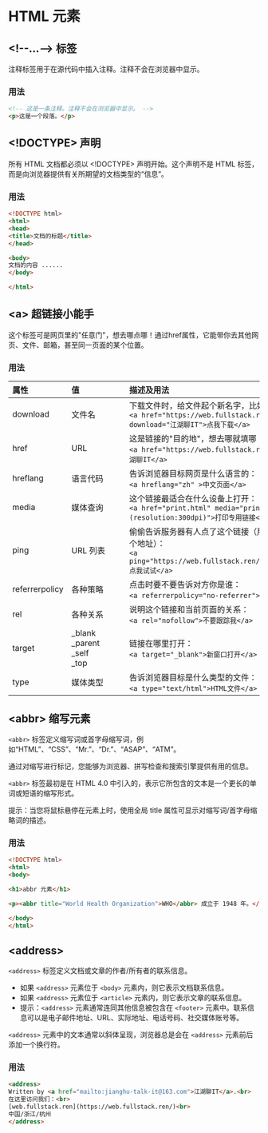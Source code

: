 # HTML 元素

## &lt;!--...--&gt; 标签

注释标签用于在源代码中插入注释。注释不会在浏览器中显示。

### 用法

```html
<!-- 这是一条注释。注释不会在浏览器中显示。 -->
<p>这是一个段落。</p>
```

## &lt;!DOCTYPE&gt; 声明

所有 HTML 文档都必须以 <!DOCTYPE> 声明开始。这个声明不是 HTML 标签，而是向浏览器提供有关所期望的文档类型的“信息”。

### 用法

```html
<!DOCTYPE html>
<html>
<head>
<title>文档的标题</title>
</head>

<body>
文档的内容 ......
</body>

</html>
```

## &lt;a&gt; 超链接小能手

这个标签可是网页里的"任意门"，想去哪点哪！通过href属性，它能带你去其他网页、文件、邮箱，甚至同一页面的某个位置。

### 用法

| <div style="width: 100px">属性</div> | <div style="width: 100px">值</div> | 描述及用法 |
|:-|:-|:-|
| download | 文件名 | 下载文件时，给文件起个新名字，比如：<br/>`<a href="https://web.fullstack.ren/" download="江湖聊IT">点我下载</a>` |
| href | URL | 这是链接的"目的地"，想去哪就填哪：<br/>`<a href="https://web.fullstack.ren/">点我去江湖聊IT</a>` |
| hreflang | 语言代码 | 告诉浏览器目标网页是什么语言的：<br/>`<a hreflang="zh" >中文页面</a>` |
| media | 媒体查询 | 这个链接最适合在什么设备上打开：<br/>`<a href="print.html" media="print and (resolution:300dpi)">打印专用链接</a>` |
| ping | URL 列表 | 偷偷告诉服务器有人点了这个链接（用空格分开多个地址）：<br/>`<a ping="https://web.fullstack.ren/trackpings">点我试试</a>` |
| referrerpolicy | 各种策略 | 点击时要不要告诉对方你是谁：<br/> `<a referrerpolicy="no-referrer">匿名访问</a>`|
| rel | 各种关系 | 说明这个链接和当前页面的关系：<br/> `<a rel="nofollow">不要跟踪我</a>` |
| target | _blank<br/>_parent<br/>_self<br/>_top | 链接在哪里打开：<br/> `<a target="_blank">新窗口打开</a>` |
| type | 媒体类型 | 告诉浏览器目标是什么类型的文件：<br/> `<a type="text/html">HTML文件</a>` |

## &lt;abbr&gt; 缩写元素

`<abbr>` 标签定义缩写词或首字母缩写词，例如“HTML”、“CSS”、“Mr.”、“Dr.”、“ASAP”、“ATM”。

通过对缩写进行标记，您能够为浏览器、拼写检查和搜索引擎提供有用的信息。

`<abbr>` 标签最初是在 HTML 4.0 中引入的，表示它所包含的文本是一个更长的单词或短语的缩写形式。

提示：当您将鼠标悬停在元素上时，使用全局 title 属性可显示对缩写词/首字母缩略词的描述。

### 用法

```html
<!DOCTYPE html>
<html>
<body>

<h1>abbr 元素</h1>

<p><abbr title="World Health Organization">WHO</abbr> 成立于 1948 年。</p>

</body>
</html>
```

## &lt;address&gt;

`<address>` 标签定义文档或文章的作者/所有者的联系信息。

- 如果 `<address>` 元素位于 `<body>` 元素内，则它表示文档联系信息。
- 如果 `<address>` 元素位于 `<article>` 元素内，则它表示文章的联系信息。
- 提示：`<address>` 元素通常连同其他信息被包含在 `<footer>` 元素中。联系信息可以是电子邮件地址、URL、实际地址、电话号码、社交媒体账号等。

`<address>` 元素中的文本通常以斜体呈现，浏览器总是会在 `<address>` 元素前后添加一个换行符。

### 用法

```html
<address>
Written by <a href="mailto:jianghu-talk-it@163.com">江湖聊IT</a>.<br>
在这里访问我们：<br>
[web.fullstack.ren](https://web.fullstack.ren/)<br>
中国/浙江/杭州
</address>
```
